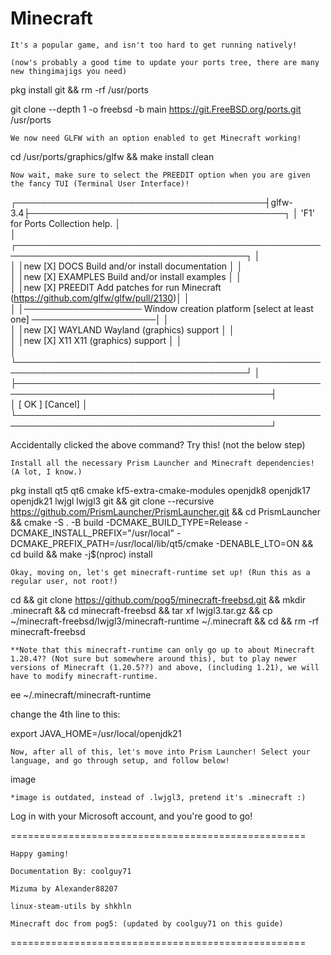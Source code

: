 # Minecraft

    It's a popular game, and isn't too hard to get running natively!

    (now's probably a good time to update your ports tree, there are many new thingimajigs you need)

pkg install git && rm -rf /usr/ports

git clone --depth 1 -o freebsd -b main https://git.FreeBSD.org/ports.git /usr/ports

    We now need GLFW with an option enabled to get Minecraft working!

cd /usr/ports/graphics/glfw && make install clean

    Now wait, make sure to select the PREEDIT option when you are given the fancy TUI (Terminal User Interface)!

┌────────────────────────────────────────┤glfw-3.4├─────────────────────────────────────────┐
│ 'F1' for Ports Collection help.                                                           │  
│ ┌───────────────────────────────────────────────────────────────────────────────────────┐ │  
│ │new [X] DOCS     Build and/or install documentation                                    │ │  
│ │new [X] EXAMPLES Build and/or install examples                                         │ │  
│ │new [X] PREEDIT  Add patches for run Minecraft (https://github.com/glfw/glfw/pull/2130)│ │  
│ │─────────────────── Window creation platform [select at least one] ────────────────────│ │  
│ │new [X] WAYLAND  Wayland (graphics) support                                            │ │  
│ │new [X] X11      X11 (graphics) support                                                │ │  
│ └───────────────────────────────────────────────────────────────────────────────────────┘ │  
├───────────────────────────────────────────────────────────────────────────────────────────┤  
│                                   [  OK  ]     [Cancel]                                   │  
└───────────────────────────────────────────────────────────────────────────────────────────┘  

Accidentally clicked the above command? Try this!
(not the below step)

    Install all the necessary Prism Launcher and Minecraft dependencies! (A lot, I know.)

pkg install qt5 qt6 cmake kf5-extra-cmake-modules openjdk8 openjdk17 openjdk21 lwjgl lwjgl3 git && git clone --recursive https://github.com/PrismLauncher/PrismLauncher.git && cd PrismLauncher && cmake -S . -B build -DCMAKE_BUILD_TYPE=Release -DCMAKE_INSTALL_PREFIX="/usr/local" -DCMAKE_PREFIX_PATH=/usr/local/lib/qt5/cmake -DENABLE_LTO=ON && cd build && make -j$(nproc) install 

    Okay, moving on, let's get minecraft-runtime set up! (Run this as a regular user, not root!)

cd && git clone https://github.com/pog5/minecraft-freebsd.git && mkdir .minecraft && cd minecraft-freebsd && tar xf lwjgl3.tar.gz && cp ~/minecraft-freebsd/lwjgl3/minecraft-runtime ~/.minecraft && cd && rm -rf minecraft-freebsd

    **Note that this minecraft-runtime can only go up to about Minecraft 1.20.4?? (Not sure but somewhere around this), but to play newer versions of Minecraft (1.20.5??) and above, (including 1.21), we will have to modify minecraft-runtime.

ee ~/.minecraft/minecraft-runtime

change the 4th line to this:

export JAVA_HOME=/usr/local/openjdk21

    Now, after all of this, let's move into Prism Launcher! Select your language, and go through setup, and follow below!

image

    *image is outdated, instead of .lwjgl3, pretend it's .minecraft :)

Log in with your Microsoft account, and you're good to go!

===================================================

    Happy gaming!

    Documentation By: coolguy71

    Mizuma by Alexander88207

    linux-steam-utils by shkhln

    Minecraft doc from pog5: (updated by coolguy71 on this guide)

===================================================
